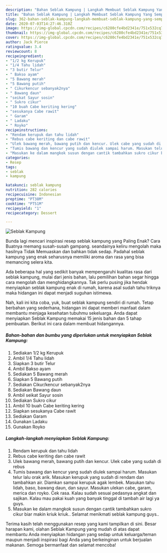 ```yaml
---
description: "Bahan Seblak Kampung | Langkah Membuat Seblak Kampung Yang Sempurna"
title: "Bahan Seblak Kampung | Langkah Membuat Seblak Kampung Yang Sempurna"
slug: 362-bahan-seblak-kampung-langkah-membuat-seblak-kampung-yang-sempurna
date: 2020-07-03T14:27:46.310Z
image: https://img-global.cpcdn.com/recipes/c6280cfe4bd2341e/751x532cq70/seblak-kampung-foto-resep-utama.jpg
thumbnail: https://img-global.cpcdn.com/recipes/c6280cfe4bd2341e/751x532cq70/seblak-kampung-foto-resep-utama.jpg
cover: https://img-global.cpcdn.com/recipes/c6280cfe4bd2341e/751x532cq70/seblak-kampung-foto-resep-utama.jpg
author: Jack Pierce
ratingvalue: 3.4
reviewcount: 8
recipeingredient:
- "1/2 kg Kerupuk"
- "1/4 Tahu lidah"
- "3 butir Telur"
- " Bakso ayam"
- "5 Bawang merah"
- "5 Bawang putih"
- " Cikurkencur sebanyak2nya"
- " Bawang daun"
- "seikat Sayur sosin"
- " Sukro cikur"
- "10 buah Cabe keriting kering"
- "sesukanya Cabe rawit"
- " Garam"
- " Ladaku"
- " Royko"
recipeinstructions:
- "Rendam kerupuk dan tahu lidah"
- "Rebus cabe keriting dan cabe rawit"
- "Ulek bawang merah, bawang putih dan kencur. Ulek cabe yang sudah di rebus"
- "Tumis bawang dan kencur yang sudah diulek sampai harum. Masukan telur lalu orak arik. Masukan kerupuk yang sudah di rendam dan tambahkan air. Diamkan sampai kerupuk agak lembek. Masukan tahu lidah, baso, bawang daun, dan sayur. Masukan ulekan cabe, garam, merica dan royko. Cek rasa. Kalau sudah sesuai pedasnya angkat dan sajikan. Kalau mau pakai kuah yang banyak tinggal di tambah air lagi ya guys."
- "Masukan ke dalam mangkok susun dengan cantik tambahkan sukro cikur biar makin kriuk kriuk.. Selamat menikmati seblak kampung guys.."
categories:
- Resep
tags:
- seblak
- kampung

katakunci: seblak kampung 
nutrition: 282 calories
recipecuisine: Indonesian
preptime: "PT38M"
cooktime: "PT51M"
recipeyield: "1"
recipecategory: Dessert

---
```



![Seblak Kampung](https://img-global.cpcdn.com/recipes/c6280cfe4bd2341e/751x532cq70/seblak-kampung-foto-resep-utama.jpg)

Bunda lagi mencari inspirasi resep seblak kampung yang Paling Enak? Cara Buatnya memang susah-susah gampang. seandainya keliru mengolah maka hasilnya Tidak Memuaskan dan bahkan tidak sedap. Padahal seblak kampung yang enak seharusnya memiliki aroma dan rasa yang bisa memancing selera kita.



Ada beberapa hal yang sedikit banyak mempengaruhi kualitas rasa dari seblak kampung, mulai dari jenis bahan, lalu pemilihan bahan segar hingga cara mengolah dan menghidangkannya. Tak perlu pusing jika hendak menyiapkan seblak kampung enak di rumah, karena asal sudah tahu triknya maka hidangan ini dapat menjadi suguhan istimewa.


Nah, kali ini kita coba, yuk, buat seblak kampung sendiri di rumah. Tetap berbahan yang sederhana, hidangan ini dapat memberi manfaat dalam membantu menjaga kesehatan tubuhmu sekeluarga. Anda dapat menyiapkan Seblak Kampung memakai 15 jenis bahan dan 5 tahap pembuatan. Berikut ini cara dalam membuat hidangannya.

<!--inarticleads1-->

##### Bahan-bahan dan bumbu yang diperlukan untuk menyiapkan Seblak Kampung:

1. Sediakan 1/2 kg Kerupuk
1. Ambil 1/4 Tahu lidah
1. Siapkan 3 butir Telur
1. Ambil  Bakso ayam
1. Sediakan 5 Bawang merah
1. Siapkan 5 Bawang putih
1. Sediakan  Cikur/kencur sebanyak2nya
1. Sediakan  Bawang daun
1. Ambil seikat Sayur sosin
1. Sediakan  Sukro cikur
1. Ambil 10 buah Cabe keriting kering
1. Siapkan sesukanya Cabe rawit
1. Sediakan  Garam
1. Gunakan  Ladaku
1. Gunakan  Royko




<!--inarticleads2-->

##### Langkah-langkah menyiapkan Seblak Kampung:

1. Rendam kerupuk dan tahu lidah
1. Rebus cabe keriting dan cabe rawit
1. Ulek bawang merah, bawang putih dan kencur. Ulek cabe yang sudah di rebus
1. Tumis bawang dan kencur yang sudah diulek sampai harum. Masukan telur lalu orak arik. Masukan kerupuk yang sudah di rendam dan tambahkan air. Diamkan sampai kerupuk agak lembek. Masukan tahu lidah, baso, bawang daun, dan sayur. Masukan ulekan cabe, garam, merica dan royko. Cek rasa. Kalau sudah sesuai pedasnya angkat dan sajikan. Kalau mau pakai kuah yang banyak tinggal di tambah air lagi ya guys.
1. Masukan ke dalam mangkok susun dengan cantik tambahkan sukro cikur biar makin kriuk kriuk.. Selamat menikmati seblak kampung guys..




Terima kasih telah menggunakan resep yang kami tampilkan di sini. Besar harapan kami, olahan Seblak Kampung yang mudah di atas dapat membantu Anda menyiapkan hidangan yang sedap untuk keluarga/teman maupun menjadi inspirasi bagi Anda yang berkeinginan untuk berjualan makanan. Semoga bermanfaat dan selamat mencoba!
